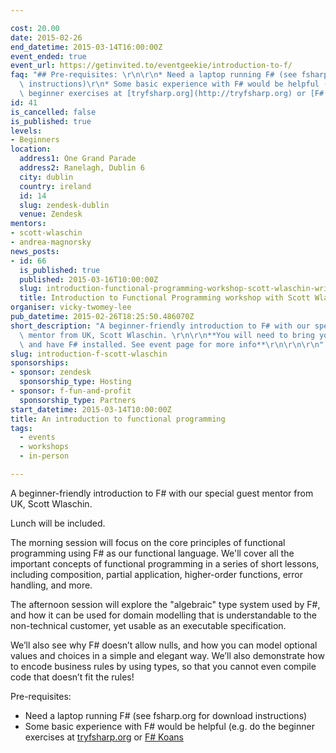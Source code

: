 ```yaml
---

cost: 20.00
date: 2015-02-26
end_datetime: 2015-03-14T16:00:00Z
event_ended: true
event_url: https://getinvited.to/eventgeekie/introduction-to-f/
faq: "## Pre-requisites: \r\n\r\n* Need a laptop running F# (see fsharp.org for download\
  \ instructions)\r\n* Some basic experience with F# would be helpful (e.g. do the\
  \ beginner exercises at [tryfsharp.org](http://tryfsharp.org) or [F# Koans](https://github.com/ChrisMarinos/FSharpKoans)"
id: 41
is_cancelled: false
is_published: true
levels:
- Beginners
location:
  address1: One Grand Parade
  address2: Ranelagh, Dublin 6
  city: dublin
  country: ireland
  id: 14
  slug: zendesk-dublin
  venue: Zendesk
mentors:
- scott-wlaschin
- andrea-magnorsky
news_posts:
- id: 66
  is_published: true
  published: 2015-03-16T10:00:00Z
  slug: introduction-functional-programming-workshop-scott-wlaschin-writeup
  title: Introduction to Functional Programming workshop with Scott Wlaschin
organiser: vicky-twomey-lee
pub_datetime: 2015-02-26T18:25:50.486070Z
short_description: "A beginner-friendly introduction to F# with our special guest\
  \ mentor from UK, Scott Wlaschin. \r\n\r\n**You will need to bring your own laptop\
  \ and have F# installed. See event page for more info**\r\n\r\n\r\n"
slug: introduction-f-scott-wlaschin
sponsorships:
- sponsor: zendesk
  sponsorship_type: Hosting
- sponsor: f-fun-and-profit
  sponsorship_type: Partners
start_datetime: 2015-03-14T10:00:00Z
title: An introduction to functional programming
tags:
  - events
  - workshops
  - in-person

---
```


A beginner-friendly introduction to F# with our special guest mentor from UK, Scott Wlaschin. 

Lunch will be included.

The morning session will focus on the core principles of functional programming using F# as our functional language.  We'll cover all the important concepts of functional programming in a series of short lessons, including composition, partial application, higher-order functions, error handling, and more.

The afternoon session will explore the "algebraic" type system used by F#, and how it can be used for domain modelling that is understandable to the non-technical customer, yet usable as an executable specification.  

We’ll also see why F# doesn’t allow nulls, and how you can model optional values and choices in a simple and elegant way. We’ll also demonstrate how to encode business rules by using types, so that you cannot even compile code that doesn’t fit the rules! 

Pre-requisites: 

* Need a laptop running F# (see fsharp.org for download instructions)
* Some basic experience with F# would be helpful (e.g. do the beginner exercises at [tryfsharp.org](http://tryfsharp.org) or [F# Koans](https://github.com/ChrisMarinos/FSharpKoans)

